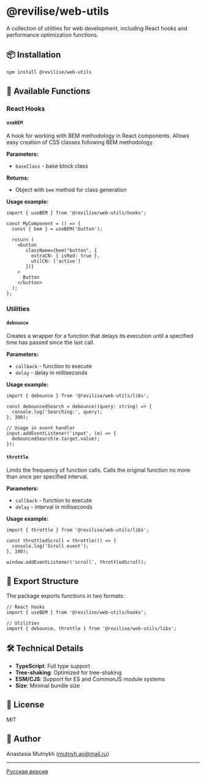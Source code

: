 # @revilise/web-utils

A collection of utilities for web development, including React hooks and performance optimization functions.

## 📦 Installation

```bash
npm install @revilise/web-utils
```

## 🚀 Available Functions

### React Hooks

#### `useBEM`
A hook for working with BEM methodology in React components. Allows easy creation of CSS classes following BEM methodology.

**Parameters:**
- `baseClass` - base block class

**Returns:**
- Object with `bem` method for class generation

**Usage example:**
```tsx
import { useBEM } from '@revilise/web-utils/hooks';

const MyComponent = () => {
  const { bem } = useBEM('button');
  
  return (
    <button
       className={bem("button", {
         extraCN: { isRed: true },
         utilCN: ['active']
       })}
    >
      Button
    </button>
  );
};
```

### Utilities

#### `debounce`
Creates a wrapper for a function that delays its execution until a specified time has passed since the last call.

**Parameters:**
- `callback` - function to execute
- `delay` - delay in milliseconds

**Usage example:**
```tsx
import { debounce } from '@revilise/web-utils/libs';

const debouncedSearch = debounce((query: string) => {
  console.log('Searching:', query);
}, 300);

// Usage in event handler
input.addEventListener('input', (e) => {
  debouncedSearch(e.target.value);
});
```

#### `throttle`
Limits the frequency of function calls. Calls the original function no more than once per specified interval.

**Parameters:**
- `callback` - function to execute
- `delay` - interval in milliseconds

**Usage example:**
```tsx
import { throttle } from '@revilise/web-utils/libs';

const throttledScroll = throttle(() => {
  console.log('Scroll event');
}, 100);

window.addEventListener('scroll', throttledScroll);
```

## 📁 Export Structure

The package exports functions in two formats:

```tsx
// React hooks
import { useBEM } from '@revilise/web-utils/hooks';

// Utilities
import { debounce, throttle } from '@revilise/web-utils/libs';
```

## 🛠 Technical Details

- **TypeScript**: Full type support
- **Tree-shaking**: Optimized for tree-shaking
- **ESM/CJS**: Support for ES and CommonJS module systems
- **Size**: Minimal bundle size

## 📄 License

MIT

## 👥 Author

Anastasia Mutnykh (mutnyh.ao@mail.ru)

---

[Русская версия](README.md)
